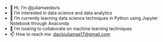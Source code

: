 - 👋 Hi, I’m @juliamaedavis
- 👀 I’m interested in data science and data analytics
- 🌱 I’m currently learning data science techniques in Python using Jupyter Notebook through Anaconda 
- 💞️ I’m looking to collaborate on machine learning techniques
- 📫 How to reach me: davisjuliamae17@gmail.com

<!---
juliamaedavis/juliamaedavis is a ✨ special ✨ repository because its `README.md` (this file) appears on your GitHub profile.
You can click the Preview link to take a look at your changes.
--->
